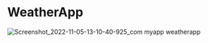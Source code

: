 # WeatherApp
![Screenshot_2022-11-05-13-10-40-925_com myapp weatherapp](https://user-images.githubusercontent.com/74948489/200110475-2086fa13-533c-4df9-b0a0-ca2fdb41c950.jpg)
